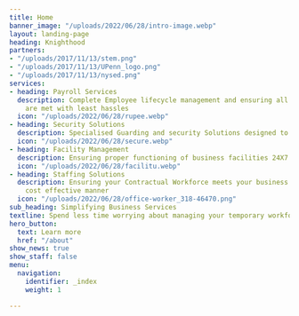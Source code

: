 ```yaml
---
title: Home
banner_image: "/uploads/2022/06/28/intro-image.webp"
layout: landing-page
heading: Knighthood
partners:
- "/uploads/2017/11/13/stem.png"
- "/uploads/2017/11/13/UPenn_logo.png"
- "/uploads/2017/11/13/nysed.png"
services:
- heading: Payroll Services
  description: Complete Employee lifecycle management and ensuring all compliances
    are met with least hassles
  icon: "/uploads/2022/06/28/rupee.webp"
- heading: Security Solutions
  description: Specialised Guarding and security Solutions designed to meet your needs
  icon: "/uploads/2022/06/28/secure.webp"
- heading: Facility Management
  description: Ensuring proper functioning of business facilities 24X7
  icon: "/uploads/2022/06/28/facilitu.webp"
- heading: Staffing Solutions
  description: Ensuring your Contractual Workforce meets your business goals in a
    cost effective manner
  icon: "/uploads/2022/06/28/office-worker_318-46470.png"
sub_heading: Simplifying Business Services
textline: Spend less time worrying about managing your temporary workforce
hero_button:
  text: Learn more
  href: "/about"
show_news: true
show_staff: false
menu:
  navigation:
    identifier: _index
    weight: 1

---
```

